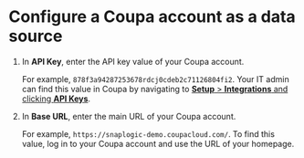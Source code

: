 # Configure a Coupa account as a data source

1.  In **API Key**, enter the API key value of your Coupa account.

    For example, `878f3a94287253678rdcj0cdeb2c71126804fi2`. Your IT admin can find this value in Coupa by navigating to [**Setup** \> **Integrations** and clicking **API Keys**](https://success.coupa.com/Integrate/Technical_Documentation/API/Get_Started/API_Key_Security).

2.  In **Base URL**, enter the main URL of your Coupa account.

    For example, `https://snaplogic-demo.coupacloud.com/`. To find this value, log in to your Coupa account and use the URL of your homepage.



